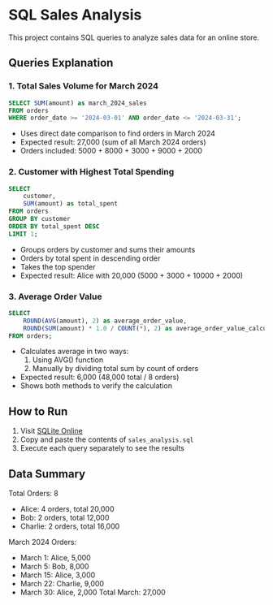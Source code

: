 # SQL Sales Analysis

This project contains SQL queries to analyze sales data for an online store.

## Queries Explanation

### 1. Total Sales Volume for March 2024
```sql
SELECT SUM(amount) as march_2024_sales
FROM orders
WHERE order_date >= '2024-03-01' AND order_date <= '2024-03-31';
```
- Uses direct date comparison to find orders in March 2024
- Expected result: 27,000 (sum of all March 2024 orders)
- Orders included: 5000 + 8000 + 3000 + 9000 + 2000

### 2. Customer with Highest Total Spending
```sql
SELECT 
    customer,
    SUM(amount) as total_spent
FROM orders
GROUP BY customer
ORDER BY total_spent DESC
LIMIT 1;
```
- Groups orders by customer and sums their amounts
- Orders by total spent in descending order
- Takes the top spender
- Expected result: Alice with 20,000 (5000 + 3000 + 10000 + 2000)

### 3. Average Order Value
```sql
SELECT 
    ROUND(AVG(amount), 2) as average_order_value,
    ROUND(SUM(amount) * 1.0 / COUNT(*), 2) as average_order_value_calculated
FROM orders;
```
- Calculates average in two ways:
  1. Using AVG() function
  2. Manually by dividing total sum by count of orders
- Expected result: 6,000 (48,000 total / 8 orders)
- Shows both methods to verify the calculation

## How to Run

1. Visit [SQLite Online](https://sqliteonline.com/)
2. Copy and paste the contents of `sales_analysis.sql`
3. Execute each query separately to see the results

## Data Summary

Total Orders: 8
- Alice: 4 orders, total 20,000
- Bob: 2 orders, total 12,000
- Charlie: 2 orders, total 16,000

March 2024 Orders:
- March 1: Alice, 5,000
- March 5: Bob, 8,000
- March 15: Alice, 3,000
- March 22: Charlie, 9,000
- March 30: Alice, 2,000
Total March: 27,000 